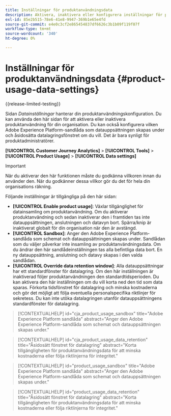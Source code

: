 ```yaml
---
title: Inställningar för produktanvändningsdata
description: Aktivera, inaktivera eller konfigurera inställningar för produktanvändning.
exl-id: 85e2b515-78e6-41e8-9947-369b1e65e4fd
source-git-commit: e4e0c3cf2e865454837df6626c3b1b09f119f07f
workflow-type: tm+mt
source-wordcount: '340'
ht-degree: 0%

---
```


# Inställningar för produktanvändningsdata {#product-usage-data-settings}

{{release-limited-testing}}

Sidan _Datainställningar_ hanterar din produktanvändningskonfiguration. Du kan använda den här sidan för att aktivera eller inaktivera produktanvändning för din organisation. Du kan också konfigurera vilken Adobe Experience Platform-sandlåda som datauppsättningen skapas under och åsidosätta datalagringsfönstret om du vill. Det är bara synligt för produktadministratörer.

**[!UICONTROL Customer Journey Analytics]** > **[!UICONTROL Tools]** > **[!UICONTROL Product Usage]** > **[!UICONTROL Data settings]**

>[!IMPORTANT]
>När du aktiverar den här funktionen måste du godkänna villkoren innan du använder den. När du godkänner dessa villkor gör du det för hela din organisations räkning.

Följande inställningar är tillgängliga på den här sidan:

* **[!UICONTROL Enable product usage]**: Växlar tillgänglighet för datainsamling om produktanvändning. Om du aktiverar produktanvändning och sedan inaktiverar den i framtiden tas inte datauppsättningen, anslutningen och datavyn bort. Spärra/knip är inaktiverat globalt för din organisation när den är avstängd.
* **[!UICONTROL Sandbox]**: Anger den Adobe Experience Platform-sandlåda som schemat och datauppsättningen skapas under. Sandlådan som du väljer påverkar inte insamling av produktanvändningsdata. Om du ändrar den här sandlådeinställningen tas alla befintliga data bort. En ny datauppsättning, anslutning och datavy skapas i den valda sandlådan.
* **[!UICONTROL Override data retention window]**: Alla datauppsättningar har ett standardfönster för datalagring. Om den här inställningen är inaktiverad följer produktanvändningen den standardtidsperioden. Du kan aktivera den här inställningen om du vill korta ned den tid som data sparas. Förkorta tidsfönstret för datalagring och minska kostnaderna och gör det möjligt att följa eventuella personalspecifika riktlinjer för sekretess. Du kan inte utöka datalagringen utanför datauppsättningens standardfönster för datalagring.

>[!CONTEXTUALHELP]
>id="cja_product_usage_sandbox"
>title="Adobe Experience Platform sandlåda"
>abstract="Anger den Adobe Experience Platform-sandlåda som schemat och datauppsättningen skapas under."

>[!CONTEXTUALHELP]
>id="cja_product_usage_data_retention"
>title="Åsidosätt fönstret för datalagring"
>abstract="Korta tillgängligheten för produktanvändningsdata för att minska kostnaderna eller följa riktlinjerna för integritet."

>[!CONTEXTUALHELP]
>id="product_usage_sandbox"
>title="Adobe Experience Platform sandlåda"
>abstract="Anger den Adobe Experience Platform-sandlåda som schemat och datauppsättningen skapas under."

>[!CONTEXTUALHELP]
>id="product_usage_data_retention"
>title="Åsidosätt fönstret för datalagring"
>abstract="Korta tillgängligheten för produktanvändningsdata för att minska kostnaderna eller följa riktlinjerna för integritet."
